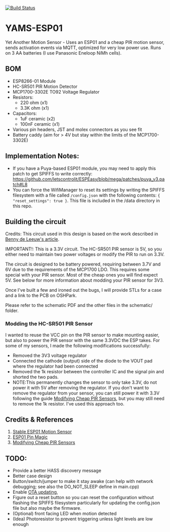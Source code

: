 [![Build Status](https://travis-ci.org/PProvost/YAMS-ESP01.svg?branch=master)](https://travis-ci.org/PProvost/YAMS-ESP01)

# YAMS-ESP01
Yet Another Motion Sensor - Uses an ESP01 and a cheap PIR motion sensor, sends activation events via MQTT,
optimized for very low power use. Runs on 3 AA batteries (I use Panasonic Eneloop NiMh cells).

## BOM

* ESP8266-01 Module
* HC-SR501 PIR Motion Detector
* MCP1700-3302E TO92 Voltage Regulator
* Resistors:
  - 220 ohm (x1)
  - 3.3K ohm (x1)
* Capacitors:
  - 1uF ceramic (x2)
  - 100nF ceramic (x1)
* Various pin headers, JST and molex connectors as you see fit
* Battery caddy (aim for > 4V but stay within the limits of the MCP1700-3302E)


## Implementation Notes:

* If you have a Puya-based ESP01 module, you may need to apply this patch to get SPIFFS to write correctly:
  https://github.com/letscontrolit/ESPEasy/blob/mega/patches/puya_v3.patch#L8
* You can force the WifiManager to reset its settings by writing the SPIFFS filesystem with a file called
  `/config.json` with the following contents: `{ "reset_settings": true }`. This file is included in the
  /data directory in this repo.

## Building the circuit

Credits: This circuit used in this design is based on the work described in [Benny de Leeuw's article][1].

IMPORTANT!: This is a 3.3V circuit. The HC-SR501 PIR sensor is 5V, so you either need to maintain two power
voltages or modify the PIR to run on 3.3V.

The circuit is designed to be battery powered, requiring between 3.7V and 6V due to the requirements
of the MCP1700 LDO. This requires some special with your PIR sensor. Most of the cheap ones you will
find expect 5V. See below for more information about modding your PIR sensor for 3V3.

Once I've built a few and ironed out the bugs, I will provide STLs for a case and a link to the PCB
on OSHPark.

Please refer to the schematic PDF and the other files in the schematic/ folder.

### Modding the HC-SR501 PIR Sensor

I wanted to reuse the VCC pin on the PIR sensor to make mounting easier, but also to power the PIR sensor
with the same 3.3VDC the ESP takes. For some of my sensors, I made the following modifications successfully:

* Removed the 3V3 voltage regulator
* Connected the cathode (output) side of the diode to the VOUT pad where the regulator had been connected
* Removed the 1k resistor between the controller IC and the signal pin and shorted the two pads.
* NOTE:This permanently changes the sensor to only take 3.3V, do not power it with 5V after removing the regulator.
  If you don't want to remove the regulator from your sensor, you can still power it with 3.3V following the guide [Modifying Cheap PIR Sensors][3], but you may still need to remove the 1k resistor. I've used this approach too.

## Credits & References

1. [Stable ESP01 Motion Sensor][1]
2. [ESP01 Pin Magic][2]
3. [Modifying Cheap PIR Sensors][3]

## TODO:

* Provide a better HASS discovery message
* Better case design
* Button/switch/jumper to make it stay awake (can help with network debugging; see also the DO_NOT_SLEEP define
  in main.cpp)
* Enable [OTA updating](http://esp8266.github.io/Arduino/versions/2.0.0/doc/ota_updates/ota_updates.html),
* Figure out a reset button so you can reset the configuration without flashing the SPIFFS filesystem
  particularly for updating the config.json file but also maybe the firmware.
* (Optional) front facing LED when motion detected
* (Idea) Photoresistor to prevent triggering unless light levels are low enough

[1]: https://medium.com/@leeuwte/stable-esp01-motion-sensor-for-mqtt-2d81c0b1e317
[2]: http://www.forward.com.au/pfod/ESP8266/GPIOpins/ESP8266_01_pin_magic.html
[3]: https://randomnerdtutorials.com/modifying-cheap-pir-motion-sensor-to-work-at-3-3v/
